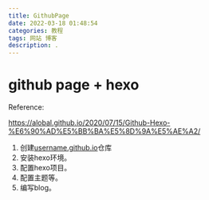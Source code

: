 ```yaml
---
title: GithubPage
date: 2022-03-18 01:48:54
categories: 教程
tags: 网站 博客
description: .
---
```


# github page + hexo

Reference:

https://alobal.github.io/2020/07/15/Github-Hexo-%E6%90%AD%E5%BB%BA%E5%8D%9A%E5%AE%A2/

1. 创建[username.github.io](https://username.github.io/)仓库
2. 安装hexo环境。
3. 配置hexo项目。
4. 配置主题等。
5. 编写blog。
